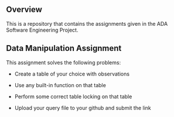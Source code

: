 ## Overview
This is a repository that contains the assignments given in the ADA Software Engineering Project.
## Data Manipulation Assignment
This assignment solves the following problems:
- Create a table of your choice with observations

- Use any built-in function on that table

- Perform some correct table locking on that table

- Upload your query file to your github and submit the link
